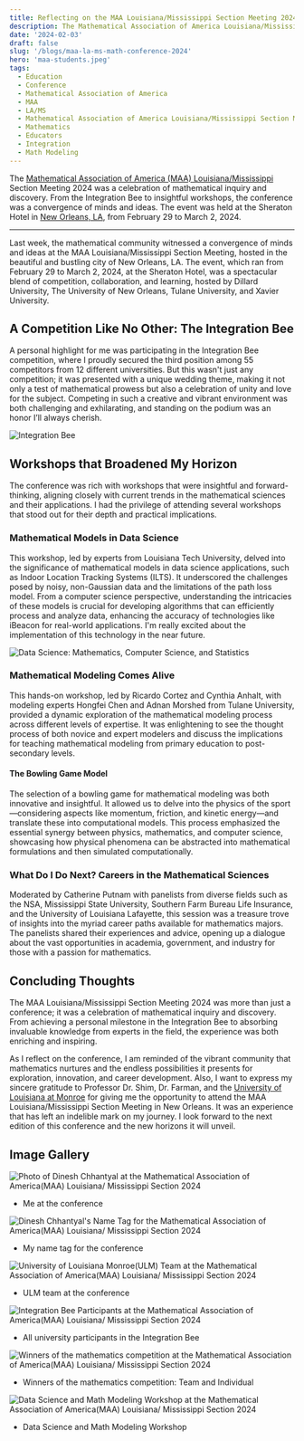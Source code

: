```yaml
---
title: Reflecting on the MAA Louisiana/Mississippi Section Meeting 2024
description: The Mathematical Association of America Louisiana/Mississippi Section Meeting 2024 was a celebration of mathematical inquiry and discovery. From the Integration Bee to insightful workshops, the conference was a convergence of minds and ideas. The event was held at the Sheraton Hotel in New Orleans, LA, from February 29 to March 2, 2024.
date: '2024-02-03'
draft: false
slug: '/blogs/maa-la-ms-math-conference-2024'
hero: 'maa-students.jpeg'
tags:
  - Education
  - Conference
  - Mathematical Association of America
  - MAA
  - LA/MS
  - Mathematical Association of America Louisiana/Mississippi Section Meeting
  - Mathematics
  - Educators
  - Integration
  - Math Modeling
---
```


The [Mathematical Association of America (MAA) Louisiana/Mississippi][https://www.la-ms.maa.org/] Section Meeting 2024 was a celebration of mathematical inquiry and discovery. From the Integration Bee to insightful workshops, the conference was a convergence of minds and ideas. The event was held at the Sheraton Hotel in [New Orleans, LA](https://maps.app.goo.gl/2EYHBAYsDL1gy82o7), from February 29 to March 2, 2024.

---

Last week, the mathematical community witnessed a convergence of minds and ideas at the MAA Louisiana/Mississippi Section Meeting, hosted in the beautiful and bustling city of New Orleans, LA. The event, which ran from February 29 to March 2, 2024, at the Sheraton Hotel, was a spectacular blend of competition, collaboration, and learning, hosted by Dillard University, The University of New Orleans, Tulane University, and Xavier University.

## A Competition Like No Other: The Integration Bee

A personal highlight for me was participating in the Integration Bee competition, where I proudly secured the third position among 55 competitors from 12 different universities. But this wasn't just any competition; it was presented with a unique wedding theme, making it not only a test of mathematical prowess but also a celebration of unity and love for the subject. Competing in such a creative and vibrant environment was both challenging and exhilarating, and standing on the podium was an honor I’ll always cherish.

![Integration Bee](./integeration-bee.jpg)

## Workshops that Broadened My Horizon

The conference was rich with workshops that were insightful and forward-thinking, aligning closely with current trends in the mathematical sciences and their applications. I had the privilege of attending several workshops that stood out for their depth and practical implications.

### Mathematical Models in Data Science

This workshop, led by experts from Louisiana Tech University, delved into the significance of mathematical models in data science applications, such as Indoor Location Tracking Systems (ILTS). It underscored the challenges posed by noisy, non-Gaussian data and the limitations of the path loss model. From a computer science perspective, understanding the intricacies of these models is crucial for developing algorithms that can efficiently process and analyze data, enhancing the accuracy of technologies like iBeacon for real-world applications. I'm really excited about the implementation of this technology in the near future.

![Data Science: Mathematics, Computer Science, and Statistics](./workshop-1-2.jpg)

### Mathematical Modeling Comes Alive

This hands-on workshop, led by Ricardo Cortez and Cynthia Anhalt, with modeling experts Hongfei Chen and Adnan Morshed from Tulane University, provided a dynamic exploration of the mathematical modeling process across different levels of expertise. It was enlightening to see the thought process of both novice and expert modelers and discuss the implications for teaching mathematical modeling from primary education to post-secondary levels.

#### The Bowling Game Model

The selection of a bowling game for mathematical modeling was both innovative and insightful. It allowed us to delve into the physics of the sport—considering aspects like momentum, friction, and kinetic energy—and translate these into computational models. This process emphasized the essential synergy between physics, mathematics, and computer science, showcasing how physical phenomena can be abstracted into mathematical formulations and then simulated computationally.

### What Do I Do Next? Careers in the Mathematical Sciences

Moderated by Catherine Putnam with panelists from diverse fields such as the NSA, Mississippi State University, Southern Farm Bureau Life Insurance, and the University of Louisiana Lafayette, this session was a treasure trove of insights into the myriad career paths available for mathematics majors. The panelists shared their experiences and advice, opening up a dialogue about the vast opportunities in academia, government, and industry for those with a passion for mathematics.

## Concluding Thoughts

The MAA Louisiana/Mississippi Section Meeting 2024 was more than just a conference; it was a celebration of mathematical inquiry and discovery. From achieving a personal milestone in the Integration Bee to absorbing invaluable knowledge from experts in the field, the experience was both enriching and inspiring.

As I reflect on the conference, I am reminded of the vibrant community that mathematics nurtures and the endless possibilities it presents for exploration, innovation, and career development. Also, I want to express my sincere gratitude to Professor Dr. Shim, Dr. Farman, and the [University of Louisiana at Monroe](ulm.edu) for giving me the opportunity to attend the MAA Louisiana/Mississippi Section Meeting in New Orleans. It was an experience that has left an indelible mark on my journey. I look forward to the next edition of this conference and the new horizons it will unveil.

## Image Gallery

![Photo of Dinesh Chhantyal at the Mathematical Association of America(MAA) Louisiana/ Mississippi Section 2024](./me.jpg)

- Me at the conference

![Dinesh Chhantyal's Name Tag for the Mathematical Association of America(MAA) Louisiana/ Mississippi Section 2024](./maa-name-tag.jpg)

- My name tag for the conference

<!-- ![Team ULM](./ulm-all.jpg) -->

![University of Louisiana Monroe(ULM) Team at the Mathematical Association of America(MAA) Louisiana/ Mississippi Section 2024](./ulm-all.jpg)

- ULM team at the conference

![Integration Bee Participants at the Mathematical Association of America(MAA) Louisiana/ Mississippi Section 2024](./integeration-university.jpg)

- All university participants in the Integration Bee

![Winners of the mathematics competition at the Mathematical Association of America(MAA) Louisiana/ Mississippi Section 2024](./maths-winners.jpg)

- Winners of the mathematics competition: Team and Individual

![Data Science and Math Modeling Workshop at the Mathematical Association of America(MAA) Louisiana/ Mississippi Section 2024](./workshop-1-1.jpg)

- Data Science and Math Modeling Workshop

[https://www.la-ms.maa.org/]: https://www.la-ms.maa.org/
